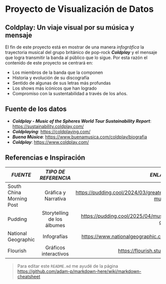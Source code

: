 # Proyecto de Visualización de Datos

## Coldplay: Un viaje visual por su música y mensaje

El fin de este proyecto está en mostrar de una manera *infográfica* la trayectoria musical del grupo británico de pop-rock **_Coldplay_** y el mensaje que logra transmitir la banda al público que lo sigue. Por esta razón el contenido de este proyecto se centrará en:
* Los miembros de la banda que la componen
* Historia y evolución de su discografía
* Sentido de algunas de sus letras más profundas
* Los shows más icónicos que han logrado
* Compromiso con la sustentabilidad a través de los años.

## Fuente de los datos

- **_Coldplay - Music of the Spheres World Tour Sustainability Report_**: https://sustainability.coldplay.com/
- **_Coldplaying_**: https://coldplaying.com/
- **_Buena Música_**: https://www.buenamusica.com/coldplay/biografia
- **_Coldplay_**: https://www.coldplay.com/

## Referencias e Inspiración

| **_FUENTE_**        | **_TIPO DE REFERENCIA_**           | **_ENLACE_** |
| ------------- |:-------------:| -----:|
| South China Morning Post      | Gráfica y Narrativa | https://pudding.cool/2024/03/greatest-music/  |
| Pudding      | Storytelling de los álbumes     |   https://pudding.cool/2025/04/music-dna/ |
| National Geographic | Infografías     |  https://www.nationalgeographic.com/ |
| Flourish | Gráficos interactivos     |  https://flourish.studio/ |






> Para editar este `README.md` me ayudé de la página https://github.com/adam-p/markdown-here/wiki/markdown-cheatsheet 








